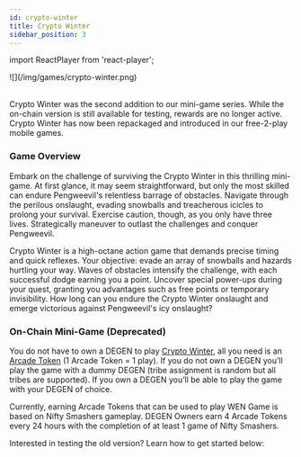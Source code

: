 ```yaml
---
id: crypto-winter
title: Crypto Winter
sidebar_position: 3
---
```


import ReactPlayer from 'react-player';

<div style={{ maxWidth: 640, margin: 'auto' }}>![](/img/games/crypto-winter.png)</div>
<br />

Crypto Winter was the second addition to our mini-game series. While the on-chain version is still available for testing, rewards are no longer active. Crypto Winter has now been repackaged and introduced in our free-2-play mobile games.

### Game Overview

Embark on the challenge of surviving the Crypto Winter in this thrilling mini-game. At first glance, it may seem straightforward, but only the most skilled can endure Pengweevil's relentless barrage of obstacles. Navigate through the perilous onslaught, evading snowballs and treacherous icicles to prolong your survival. Exercise caution, though, as you only have three lives. Strategically maneuver to outlast the challenges and conquer Pengweevil.

Crypto Winter is a high-octane action game that demands precise timing and quick reflexes. Your objective: evade an array of snowballs and hazards hurtling your way. Waves of obstacles intensify the challenge, with each successful dodge earning you a point. Uncover special power-ups during your quest, granting you advantages such as free points or temporary invisibility. How long can you endure the Crypto Winter onslaught and emerge victorious against Pengweevil's icy onslaught?

### On-Chain Mini-Game (Deprecated)

You do not have to own a DEGEN to play [Crypto Winter](https://app.niftyleague.com/games/crypto-winter), all you need is an [Arcade Token](./arcade-tokens) (1 Arcade Token = 1 play). If you do not own a DEGEN you’ll play the game with a dummy DEGEN (tribe assignment is random but all tribes are supported). If you own a DEGEN you’ll be able to play the game with your DEGEN of choice.

Currently, earning Arcade Tokens that can be used to play WEN Game is based on Nifty Smashers gameplay. DEGEN Owners earn 4 Arcade Tokens every 24 hours with the completion of at least 1 game of Nifty Smashers.

Interested in testing the old version? Learn how to get started below:

<ReactPlayer
  controls
  url="https://www.youtube.com/embed/ZiY-TwtzYVk"
  width="100%"
/>
